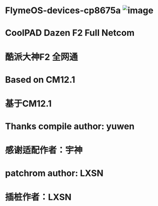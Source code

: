# FlymeOS-devices-cp8675a ![image](https://imgm9.cnmo.com/cnmo_product/21_800x600/269/ceNaNRV9Kv3Ys.jpg)

# CoolPAD Dazen F2 Full Netcom

# 酷派大神F2 全网通

# Based on CM12.1

# 基于CM12.1

# Thanks compile author: yuwen

# 感谢适配作者：宇神

# patchrom author: LXSN

# 插桩作者：LXSN
